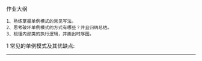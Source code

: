 作业大纲

```
1、熟练掌握单例模式的常见写法。
2、思考破坏单例模式的方式有哪些？并且归纳总结。
3、梳理内部类的执行逻辑，并画出时序图。
```

1 常见的单例模式及其优缺点:

---



